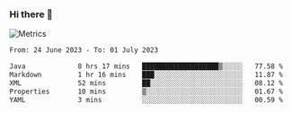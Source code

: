### Hi there 👋

![Metrics](https://github.com/radoapx/radoapx/blob/main/github-metrics.svg)

<!--START_SECTION:waka-->

```txt
From: 24 June 2023 - To: 01 July 2023

Java             8 hrs 17 mins   ███████████████████▒░░░░░   77.58 %
Markdown         1 hr 16 mins    ███░░░░░░░░░░░░░░░░░░░░░░   11.87 %
XML              52 mins         ██░░░░░░░░░░░░░░░░░░░░░░░   08.12 %
Properties       10 mins         ▒░░░░░░░░░░░░░░░░░░░░░░░░   01.67 %
YAML             3 mins          ░░░░░░░░░░░░░░░░░░░░░░░░░   00.59 %
```

<!--END_SECTION:waka-->

<!--
**radoapx/radoapx** is a ✨ _special_ ✨ repository because its `README.md` (this file) appears on your GitHub profile.

Here are some ideas to get you started:

- 🔭 I’m currently working on ...
- 🌱 I’m currently learning ...
- 👯 I’m looking to collaborate on ...
- 🤔 I’m looking for help with ...
- 💬 Ask me about ...
- 📫 How to reach me: ...
- 😄 Pronouns: ...
- ⚡ Fun fact: ...
-->

